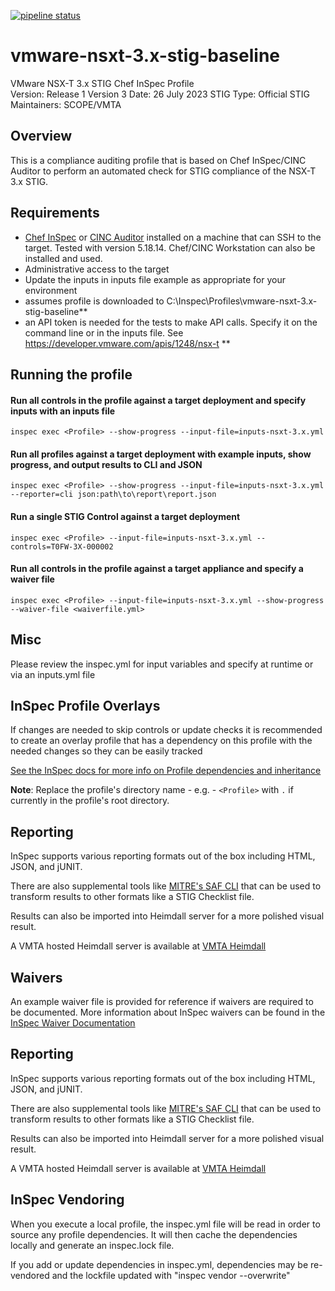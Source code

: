 [![pipeline status](https://gitlab.eng.vmware.com/compliance-automation/stig/nsx-t/vmware-nsxt-3.x-stig-baseline/badges/master/pipeline.svg)](https://gitlab.eng.vmware.com/compliance-automation/stig/nsx-t/vmware-nsxt-3.x-stig-baseline/-/commits/master)
# vmware-nsxt-3.x-stig-baseline
VMware NSX-T 3.x STIG Chef InSpec Profile  
Version: Release 1 Version 3 Date: 26 July 2023 
STIG Type: Official STIG  
Maintainers: SCOPE/VMTA  

## Overview
This is a compliance auditing profile that is based on Chef InSpec/CINC Auditor to perform an automated check for STIG compliance of the NSX-T 3.x STIG.  

## Requirements

- [Chef InSpec](https://downloads.chef.io/tools/inspec) or [CINC Auditor](https://cinc.sh/start/auditor/) installed on a machine that can SSH to the target. Tested with version 5.18.14. Chef/CINC Workstation can also be installed and used.
- Administrative access to the target
- Update the inputs in inputs file example as appropriate for your environment
- assumes profile is downloaded to C:\Inspec\Profiles\vmware-nsxt-3.x-stig-baseline**  
- an API token is needed for the tests to make API calls. Specify it on the command line or in the inputs file.  See https://developer.vmware.com/apis/1248/nsx-t **  

## Running the profile

#### Run all controls in the profile against a target deployment and specify inputs with an inputs file
```
inspec exec <Profile> --show-progress --input-file=inputs-nsxt-3.x.yml
```

#### Run all profiles against a target deployment with example inputs, show progress, and output results to CLI and JSON
```
inspec exec <Profile> --show-progress --input-file=inputs-nsxt-3.x.yml --reporter=cli json:path\to\report\report.json
```

#### Run a single STIG Control against a target deployment
```
inspec exec <Profile> --input-file=inputs-nsxt-3.x.yml --controls=T0FW-3X-000002
```

#### Run all controls in the profile against a target appliance and specify a waiver file 
```
inspec exec <Profile> --input-file=inputs-nsxt-3.x.yml --show-progress --waiver-file <waiverfile.yml>
```

## Misc

Please review the inspec.yml for input variables and specify at runtime or via an inputs.yml file

## InSpec Profile Overlays

If changes are needed to skip controls or update checks it is recommended to create an overlay profile that has a dependency on this profile with the needed changes so they can be easily tracked 

[See the InSpec docs for more info on Profile dependencies and inheritance](https://www.inspec.io/docs/reference/profiles/)

**Note**: Replace the profile's directory name - e.g. - `<Profile>` with `.` if currently in the profile's root directory.  

## Reporting
InSpec supports various reporting formats out of the box including HTML, JSON, and jUNIT.  

There are also supplemental tools like [MITRE's SAF CLI](https://github.com/mitre/saf) that can be used to transform results to other formats like a STIG Checklist file.  

Results can also be imported into Heimdall server for a more polished visual result.

A VMTA hosted Heimdall server is available at [VMTA Heimdall](https://heimdall.eng.vmware.com)

## Waivers
An example waiver file is provided for reference if waivers are required to be documented. More information about InSpec waivers can be found in the [InSpec Waiver Documentation](https://docs.chef.io/inspec/waivers/)  

## Reporting
InSpec supports various reporting formats out of the box including HTML, JSON, and jUNIT.  

There are also supplemental tools like [MITRE's SAF CLI](https://github.com/mitre/saf) that can be used to transform results to other formats like a STIG Checklist file.  

Results can also be imported into Heimdall server for a more polished visual result.

A VMTA hosted Heimdall server is available at [VMTA Heimdall](https://heimdall.eng.vmware.com)

## InSpec Vendoring

When you execute a local profile, the inspec.yml file will be read in order to source any profile dependencies. It will then cache the dependencies locally and generate an inspec.lock file.

If you add or update dependencies in inspec.yml, dependencies may be re-vendored and the lockfile updated with "inspec vendor --overwrite"
